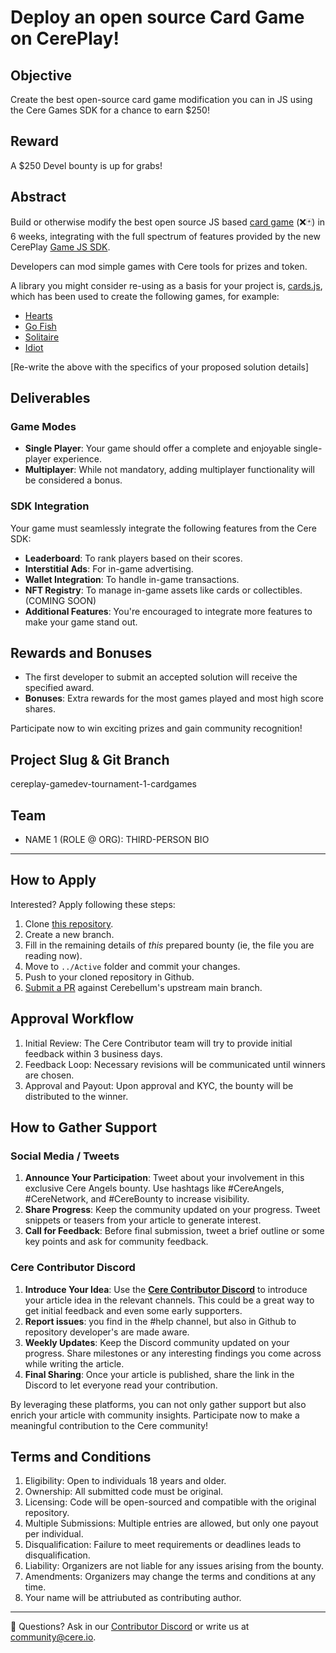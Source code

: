 # Deploy an open source Card Game on CerePlay!

## Objective
Create the best open-source card game modification you can in JS using the Cere Games SDK for a chance to earn $250!

## Reward
A $250 Devel bounty is up for grabs!

## Abstract
Build or otherwise modify the best open source JS based [card game](https://en.wikipedia.org/wiki/Standard_52-card_deck) (❌🃏) in 6 weeks, integrating with the full spectrum of features provided by the new CerePlay [Game JS SDK](https://www.notion.so/69865967cd63430892a54167df9b7bdf?pvs=21). 

Developers can mod simple games with Cere tools for prizes and token. 

A library you might consider re-using as a basis for your project is, [cards.js](https://github.com/einaregilsson/cards.js), which has been used to create the following games, for example:
- [Hearts](https://cardgames.io/hearts/)
- [Go Fish](https://cardgames.io/gofish/)
- [Solitaire](https://cardgames.io/solitaire/)
- [Idiot](https://cardgames.io/idiot/)

[Re-write the above with the specifics of your proposed solution details]

## Deliverables
### **Game Modes**
- **Single Player**: Your game should offer a complete and enjoyable single-player experience.
- **Multiplayer**: While not mandatory, adding multiplayer functionality will be considered a bonus.

### **SDK Integration**
Your game must seamlessly integrate the following features from the Cere SDK:
- **Leaderboard**: To rank players based on their scores.
- **Interstitial Ads**: For in-game advertising.
- **Wallet Integration**: To handle in-game transactions.
- **NFT Registry**: To manage in-game assets like cards or collectibles. (COMING SOON)
- **Additional Features**: You're encouraged to integrate more features to make your game stand out.

## **Rewards and Bonuses**
- The first developer to submit an accepted solution will receive the specified award.
- **Bonuses**: Extra rewards for the most games played and most high score shares.

Participate now to win exciting prizes and gain community recognition!

## Project Slug & Git Branch
cereplay-gamedev-tournament-1-cardgames

## Team
- NAME 1 (ROLE @ ORG): THIRD-PERSON BIO

--- 
## How to Apply
Interested? Apply following these steps:
1. Clone [this repository](https://github.com/Cerebellum-Network/contribute).
2. Create a new branch.
3. Fill in the remaining details of *this* prepared bounty (ie, the file you are reading now).
4. Move to `../Active` folder and commit your changes.
5. Push to your cloned repository in Github.
6. [Submit a PR](https://github.com/Cerebellum-Network/contribute/pulls) against Cerebellum's upstream main branch.

## Approval Workflow
1. Initial Review: The Cere Contributor team will try to provide initial feedback within 3 business days.
2. Feedback Loop: Necessary revisions will be communicated until winners are chosen.
3. Approval and Payout: Upon approval and KYC, the bounty will be distributed to the winner.

## **How to Gather Support**

### Social Media / Tweets
1. **Announce Your Participation**: Tweet about your involvement in this exclusive Cere Angels bounty. Use hashtags like #CereAngels, #CereNetwork, and #CereBounty to increase visibility.
2. **Share Progress**: Keep the community updated on your progress. Tweet snippets or teasers from your article to generate interest.
3. **Call for Feedback**: Before final submission, tweet a brief outline or some key points and ask for community feedback.

### Cere Contributor Discord
1. **Introduce Your Idea**: Use the **[Cere Contributor Discord](https://cere.network/discord)** to introduce your article idea in the relevant channels. This could be a great way to get initial feedback and even some early supporters.
2. **Report issues**: you find in the #help channel, but also in Github to repository developer's are made aware.
3. **Weekly Updates**: Keep the Discord community updated on your progress. Share milestones or any interesting findings you come across while writing the article.
4. **Final Sharing**: Once your article is published, share the link in the Discord to let everyone read your contribution.

By leveraging these platforms, you can not only gather support but also enrich your article with community insights. Participate now to make a meaningful contribution to the Cere community!

## Terms and Conditions
1. Eligibility: Open to individuals 18 years and older.
2. Ownership: All submitted code must be original.
3. Licensing: Code will be open-sourced and compatible with the original repository.
4. Multiple Submissions: Multiple entries are allowed, but only one payout per individual.
5. Disqualification: Failure to meet requirements or deadlines leads to disqualification.
6. Liability: Organizers are not liable for any issues arising from the bounty.
7. Amendments: Organizers may change the terms and conditions at any time.
8. Your name will be attriubuted as contributing author.

---
🛟 Questions? Ask in our [Contributor Discord](https://cere.network/discord) or write us at [community@cere.io](mailto:community@cere.io).
